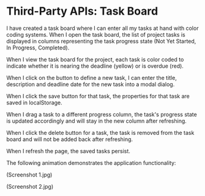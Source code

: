 # Third-Party APIs: Task Board

I have created a task board where I can enter all my tasks at hand with color coding systems. When I open the task board, the list of project tasks is displayed in columns representing the task progress state (Not Yet Started, In Progress, Completed).

When I view the task board for the project, each task is color coded to indicate whether it is nearing the deadline (yellow) or is overdue (red).

When I click on the button to define a new task, I can enter the title, description and deadline date for the new task into a modal dialog.

When I click the save button for that task, the properties for that task are saved in localStorage.

When I drag a task to a different progress column, the task's progress state is updated accordingly and will stay in the new column after refreshing.

When I click the delete button for a task, the task is removed from the task board and will not be added back after refreshing.

When I refresh the page, the saved tasks persist.

The following animation demonstrates the application functionality:

(Screenshot 1.jpg)

(Screenshot 2.jpg)

